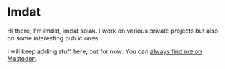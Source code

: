 # Imdat

Hi there, 
I'm imdat, imdat solak. I work on various private projects but also on some interesting public ones.

I will keep adding stuff here, but for now: You can <a rel="me" href="https://tech.lgbt/@imdat">always find me on Mastodon</a>.
<!--
**imdatsolak/imdatsolak** is a ✨ _special_ ✨ repository because its `README.md` (this file) appears on your GitHub profile.

Here are some ideas to get you started:

- 🔭 I’m currently working on ...
- 🌱 I’m currently learning ...
- 👯 I’m looking to collaborate on ...
- 🤔 I’m looking for help with ...
- 💬 Ask me about ...
- 📫 How to reach me: ...
- 😄 Pronouns: ...
- ⚡ Fun fact: ...
-->
